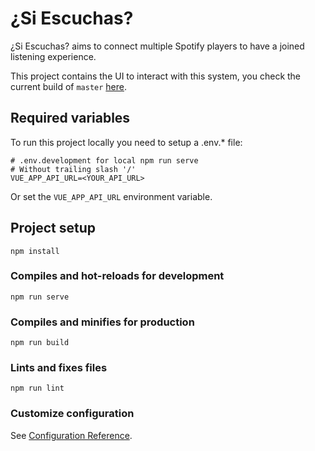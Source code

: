 # ¿Si Escuchas?

¿Si Escuchas? aims to connect multiple Spotify players to have a joined listening experience.

This project contains the UI to interact with this system, you check the current build of `master` [here](https://si-escuchas.netlify.app).

## Required variables

To run this project locally you need to setup a .env.* file:

```shell
# .env.development for local npm run serve
# Without trailing slash '/'
VUE_APP_API_URL=<YOUR_API_URL>
```

Or set the `VUE_APP_API_URL` environment variable.

## Project setup
```
npm install
```

### Compiles and hot-reloads for development
```
npm run serve
```

### Compiles and minifies for production
```
npm run build
```

### Lints and fixes files
```
npm run lint
```

### Customize configuration
See [Configuration Reference](https://cli.vuejs.org/config/).
